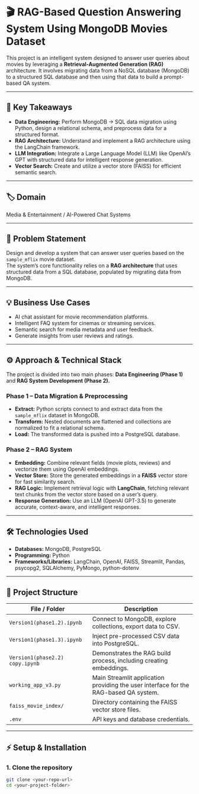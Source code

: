 # 🎬 RAG-Based Question Answering System Using MongoDB Movies Dataset  

This project is an intelligent system designed to answer user queries about movies by leveraging a **Retrieval-Augmented Generation (RAG)** architecture. It involves migrating data from a NoSQL database (MongoDB) to a structured SQL database and then using that data to build a prompt-based QA system.

---

## 🚀 Key Takeaways  

- **Data Engineering:** Perform MongoDB → SQL data migration using Python, design a relational schema, and preprocess data for a structured format.  
- **RAG Architecture:** Understand and implement a RAG architecture using the LangChain framework.  
- **LLM Integration:** Integrate a Large Language Model (LLM) like OpenAI’s GPT with structured data for intelligent response generation.  
- **Vector Search:** Create and utilize a vector store (FAISS) for efficient semantic search.  

---

## 🏷️ Domain  
Media & Entertainment / AI-Powered Chat Systems  

---

## 📝 Problem Statement  
Design and develop a system that can answer user queries based on the `sample_mflix` movie dataset.  
The system’s core functionality relies on a **RAG architecture** that uses structured data from a SQL database, populated by migrating data from MongoDB.

---

## 💡 Business Use Cases  

- AI chat assistant for movie recommendation platforms.  
- Intelligent FAQ system for cinemas or streaming services.  
- Semantic search for media metadata and user feedback.  
- Generate insights from user reviews and ratings.  

---

## ⚙️ Approach & Technical Stack  

The project is divided into two main phases: **Data Engineering (Phase 1)** and **RAG System Development (Phase 2).**

### Phase 1 – Data Migration & Preprocessing  
- **Extract:** Python scripts connect to and extract data from the `sample_mflix` dataset in MongoDB.  
- **Transform:** Nested documents are flattened and collections are normalized to fit a relational schema.  
- **Load:** The transformed data is pushed into a PostgreSQL database.  

### Phase 2 – RAG System  
- **Embedding:** Combine relevant fields (movie plots, reviews) and vectorize them using OpenAI embeddings.  
- **Vector Store:** Store the generated embeddings in a **FAISS** vector store for fast similarity search.  
- **RAG Logic:** Implement retrieval logic with **LangChain**, fetching relevant text chunks from the vector store based on a user’s query.  
- **Response Generation:** Use an LLM (OpenAI GPT-3.5) to generate accurate, context-aware, and intelligent responses.  

---

## 🛠️ Technologies Used  

- **Databases:** MongoDB, PostgreSQL  
- **Programming:** Python  
- **Frameworks/Libraries:** LangChain, OpenAI, FAISS, Streamlit, Pandas, psycopg2, SQLAlchemy, PyMongo, python-dotenv  

---

## 📂 Project Structure  

| File / Folder | Description |
|---------------|-------------|
| `Version1(phase1.2).ipynb` | Connect to MongoDB, explore collections, export data to CSV. |
| `Version1(phase1.3).ipynb` | Inject pre-processed CSV data into PostgreSQL. |
| `Version1(phase2.2) copy.ipynb` | Demonstrates the RAG build process, including creating embeddings. |
| `working_app_v3.py` | Main Streamlit application providing the user interface for the RAG-based QA system. |
| `faiss_movie_index/` | Directory containing the FAISS vector store files. |
| `.env` | API keys and database credentials. |

---

## ⚡ Setup & Installation  

### 1. Clone the repository
```bash
git clone <your-repo-url>
cd <your-project-folder>
